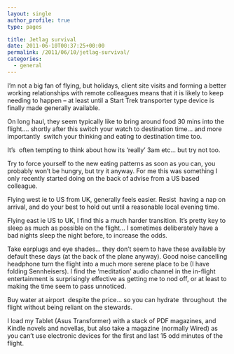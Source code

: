 ```yaml
---
layout: single
author_profile: true
type: pages

title: Jetlag survival
date: 2011-06-10T00:37:25+00:00
permalink: /2011/06/10/jetlag-survival/
categories:
  - general
---
```

I&#8217;m not a big fan of flying, but holidays, client site visits and forming a better working relationships with remote colleagues means that it is likely to keep needing to happen &#8211; at least until a Start Trek transporter type device is finally made generally available.

On long haul, they seem typically like to bring around food 30 mins into the flight&#8230;. shortly after this switch your watch to destination time&#8230; and more importantly  switch your thinking and eating to destination time too.

It&#8217;s  often tempting to think about how its &#8216;really&#8217; 3am etc&#8230; but try not too.

Try to force yourself to the new eating patterns as soon as you can, you probably won&#8217;t be hungry, but try it anyway. For me this was something I only recently started doing on the back of advise from a US based colleague.

Flying west ie to US from UK, generally feels easier. Resist  having a nap on arrival, and do your best to hold out until a reasonable local evening time.

Flying east ie US to UK, I find this a much harder transition. It&#8217;s pretty key to sleep as much as possible on the flight&#8230; I sometimes deliberately have a bad nights sleep the night before, to increase the odds.

Take earplugs and eye shades&#8230; they don&#8217;t seem to have these available by default these days (at the back of the plane anyway). Good noise cancelling headphone turn the flight into a much more serene place to be (I have folding Sennheisers). I find the &#8216;meditation&#8217; audio channel in the in-flight entertainment is surprisingly effective as getting me to nod off, or at least to making the time seem to pass unnoticed.

Buy water at airport  despite the price&#8230; so you can hydrate  throughout  the flight without being reliant on the stewards.

I load my Tablet (Asus Transformer) with a stack of PDF magazines, and Kindle novels and novellas, but also take a magazine (normally Wired) as you can&#8217;t use electronic devices for the first and last 15 odd minutes of the flight.
